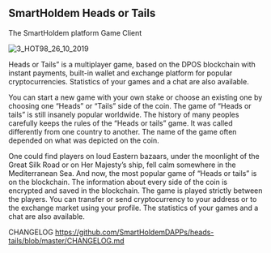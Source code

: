 ## SmartHoldem Heads or Tails

The SmartHoldem platform Game Client

![3_HOT98_26_10_2019](https://user-images.githubusercontent.com/9394904/86920366-5eba1380-c132-11ea-8e86-47795d42593a.png)

Heads or Tails” is a multiplayer game, based on the DPOS blockchain with instant payments, built-in wallet and exchange platform for popular cryptocurrencies. Statistics of your games and a chat are also available.

You can start a new game with your own stake or choose an existing one by choosing one “Heads” or “Tails” side of the coin.
The game of “Heads or tails” is still insanely popular worldwide.
The history of many peoples carefully keeps the rules of the “Heads or tails” game. It was called differently from one country to another. The name of the game often depended on what was depicted on the coin.

One could find players on loud Eastern bazaars, under the moonlight of the Great Silk Road or on Her Majesty’s ship, fell calm somewhere in the Mediterranean Sea.
And now, the most popular game of “Heads or tails” is on the blockchain.
The information about every side of the coin is encrypted and saved in the blockchain. The game is played strictly between the players.
You can transfer or send cryptocurrency to your address or to the exchange market using your profile. The statistics of your games and a chat are also available.

CHANGELOG https://github.com/SmartHoldemDAPPs/heads-tails/blob/master/CHANGELOG.md
